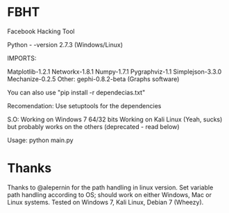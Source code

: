 FBHT
====

Facebook Hacking Tool

Python  - -version 2.7.3 (Windows/Linux)

IMPORTS:

  Matplotlib-1.2.1
  Networkx-1.8.1
  Numpy-1.7.1
  Pygraphviz-1.1
  Simplejson-3.3.0
  Mechanize-0.2.5
  Other: gephi-0.8.2-beta (Graphs software)
  
  You can also use "pip install -r dependecias.txt"
  
Recomendation:
  Use setuptools for the dependencies

S.O:
  Working on Windows 7 64/32 bits
  Working on Kali Linux (Yeah, sucks) but probably works on the others (deprecated - read below)

Usage: 
  python main.py 


Thanks
====
Thanks to @alepernin for the path handling in linux version.
Set variable path handling according to OS; should work on either Windows, Mac or Linux systems.
Tested on Windows 7, Kali Linux, Debian 7 (Wheezy).
